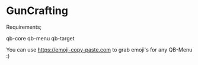 # GunCrafting

Requirements;

qb-core
qb-menu
qb-target


You can use https://emoji-copy-paste.com to grab emoji's for any QB-Menu :)

